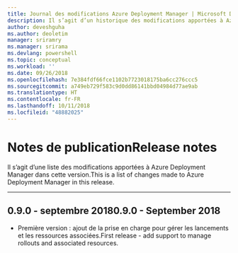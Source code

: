 ```yaml
---
title: Journal des modifications Azure Deployment Manager | Microsoft Docs
description: Il s’agit d’un historique des modifications apportées à Azure Deployment Manager dans la dernière version.
author: deveshguha
ms.author: deoletim
manager: sriramry
ms.manager: srirama
ms.devlang: powershell
ms.topic: conceptual
ms.workload: ''
ms.date: 09/26/2018
ms.openlocfilehash: 7e384fdf66fce1102b7723018175ba6cc276ccc5
ms.sourcegitcommit: a749eb729f583c9d0dd86141bbd04984d77ae9ab
ms.translationtype: HT
ms.contentlocale: fr-FR
ms.lasthandoff: 10/11/2018
ms.locfileid: "48882025"
---
```

# <a name="release-notes"></a><span data-ttu-id="9843a-103">Notes de publication</span><span class="sxs-lookup"><span data-stu-id="9843a-103">Release notes</span></span>

<span data-ttu-id="9843a-104">Il s’agit d’une liste des modifications apportées à Azure Deployment Manager dans cette version.</span><span class="sxs-lookup"><span data-stu-id="9843a-104">This is a list of changes made to Azure Deployment Manager in this release.</span></span>

---
## <a name="090---september-2018"></a><span data-ttu-id="9843a-105">0.9.0 - septembre 2018</span><span class="sxs-lookup"><span data-stu-id="9843a-105">0.9.0 - September 2018</span></span>
* <span data-ttu-id="9843a-106">Première version : ajout de la prise en charge pour gérer les lancements et les ressources associées.</span><span class="sxs-lookup"><span data-stu-id="9843a-106">First release - add support to manage rollouts and associated resources.</span></span>